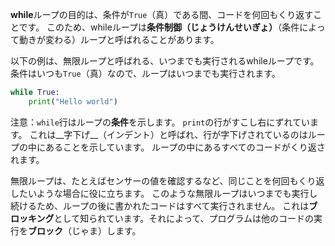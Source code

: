 **while**ループの目的は、条件が`True`（真）である間、コードを何回もくり返すことです。 このため、whileループは**条件制御（じょうけんせいぎょ）**（条件によって動きが変わる）ループと呼ばれることがあります。

以下の例は、無限ループと呼ばれる、いつまでも実行されるwhileループです。 条件はいつも`True`（真）なので、ループはいつまでも実行されます。

```python
while True:
    print("Hello world")
```

注意：`while`行はループの**条件**を示します。 `print`の行がすこし右にずれています。 これは__字下げ__（インデント）と呼ばれ、行が字下げされているのはループの中にあることを示しています。 ループの中にあるすべてのコードがくり返されます。

無限ループは、たとえばセンサーの値を確認するなど、同じことを何回もくり返したいような場合に役に立ちます。 このような無限ループはいつまでも実行し続けるため、ループの後に書かれたコードはすべて実行されません。 これは**ブロッキング**として知られています。それによって、プログラムは他のコードの実行を**ブロック**（じゃま）します。
